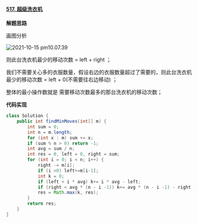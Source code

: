 #### [517. 超级洗衣机](https://leetcode.cn/problems/super-washing-machines/)

**解题思路**

画图分析

![2021-10-15 pm10.07.39](https://muyids.oss-cn-beijing.aliyuncs.com/2021-10-15%20pm10.07.39.png)

则此台洗衣机最少的移动次数 = left + right ；

我们不需要关心多的衣服数量，假设右边的衣服数量超过了需要的，则此台洗衣机最少的移动次数 = left + 0(不需要往右边移动) ；

整体的最小操作数就是 需要移动次数最多的那台洗衣机的移动次数；

**代码实现**

```java
class Solution {
    public int findMinMoves(int[] m) {
        int sum = 0;
        int n = m.length;
        for (int x : m) sum += x;
        if (sum % n > 0) return -1;
        int avg = sum / n;
        int res = 0, left = 0, right = sum;
        for (int i = 0; i < n; i++) {
            right -= m[i];
            if (i >0) left+=m[i-1];
            int k = 0;
            if (left < i * avg) k+= i * avg - left;
            if (right < avg * (n - i -1)) k+= avg * (n - i -1) - right;
            res = Math.max(k, res);
        }
        return res;
    }
}
```
